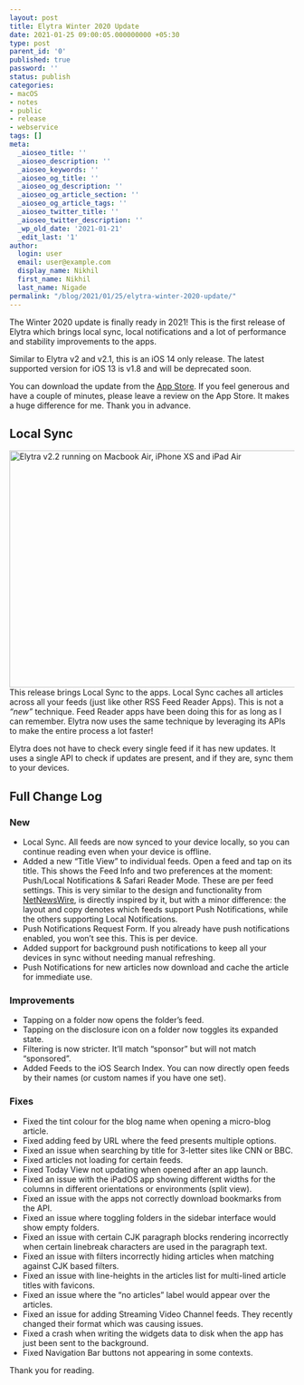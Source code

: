 ```yaml
---
layout: post
title: Elytra Winter 2020 Update
date: 2021-01-25 09:00:05.000000000 +05:30
type: post
parent_id: '0'
published: true
password: ''
status: publish
categories:
- macOS
- notes
- public
- release
- webservice
tags: []
meta:
  _aioseo_title: ''
  _aioseo_description: ''
  _aioseo_keywords: ''
  _aioseo_og_title: ''
  _aioseo_og_description: ''
  _aioseo_og_article_section: ''
  _aioseo_og_article_tags: ''
  _aioseo_twitter_title: ''
  _aioseo_twitter_description: ''
  _wp_old_date: '2021-01-21'
  _edit_last: '1'
author:
  login: user
  email: user@example.com
  display_name: Nikhil
  first_name: Nikhil
  last_name: Nigade
permalink: "/blog/2021/01/25/elytra-winter-2020-update/"
---
```

<p>The Winter 2020 update is finally ready in 2021! This is the first release of Elytra which brings local sync, local notifications and a lot of performance and stability improvements to the apps.</p>
<p>Similar to Elytra v2 and v2.1, this is an iOS 14 only release. The latest supported version for iOS 13 is v1.8 and will be deprecated soon.</p>
<p>You can download the update from the <a href="https://apps.apple.com/us/app/id1433266971">App Store</a>. If you feel generous and have a couple of minutes, please leave a review on the App Store. It makes a huge difference for me. Thank you in advance.</p>
<h2 id="localsync">Local Sync</h2>
<picture><source media="(min-width: 769px)" srcset="https://blog.elytra.app/wp-content/uploads/2021/01/elytra-v2.2.png 1x, https://blog.elytra.app/wp-content/uploads/2021/01/elytra-v2.2@2x.png 2x"><source media="(min-width: 481px) and (max-width: 768px)" srcset="https://blog.elytra.app/wp-content/uploads/2021/01/elytra-v2.2-768w.png 1x, https://blog.elytra.app/wp-content/uploads/2021/01/elytra-v2.2-768w@2x.png 2x"><source media="(max-width: 480px)" srcset="https://blog.elytra.app/wp-content/uploads/2021/01/elytra-v2.2-480w.png 1x, https://blog.elytra.app/wp-content/uploads/2021/01/elytra-v2.2-480w.png 2x"><img src="{{ site.baseurl }}/assets/2021/01/elytra-v2.2.png" alt="Elytra v2.2 running on Macbook Air, iPhone XS and iPad Air" width="890" height="418/" /><br />
</source></source></source></picture>This release brings Local Sync to the apps. Local Sync caches all articles across all your feeds (just like other RSS Feed Reader Apps). This is not a <em>“new”</em> technique. Feed Reader apps have been doing this for as long as I can remember. Elytra now uses the same technique by leveraging its APIs to make the entire process a lot faster!</p>
<p>Elytra does not have to check every single feed if it has new updates. It uses a single API to check if updates are present, and if they are, sync them to your devices.</p>
<h2 id="fullchangelog">Full Change Log</h2>
<h3 id="new">New</h3>
<ul>
<li>Local Sync. All feeds are now synced to your device locally, so you can continue reading even when your device is offline.</li>
<li>Added a new “Title View” to individual feeds. Open a feed and tap on its title. This shows the Feed Info and two preferences at the moment: Push/Local Notifications &amp; Safari Reader Mode. These are per feed settings. This is very similar to the design and functionality from <a href="https://netnewswire.com">NetNewsWire</a>, is directly inspired by it, but with a minor difference: the layout and copy denotes which feeds support Push Notifications, while the others supporting Local Notifications.</li>
<li>Push Notifications Request Form. If you already have push notifications enabled, you won’t see this. This is per device.</li>
<li>Added support for background push notifications to keep all your devices in sync without needing manual refreshing.</li>
<li>Push Notifications for new articles now download and cache the article for immediate use.</li>
</ul>
<h3 id="improvements">Improvements</h3>
<ul>
<li>Tapping on a folder now opens the folder’s feed.</li>
<li>Tapping on the disclosure icon on a folder now toggles its expanded state.</li>
<li>Filtering is now stricter. It’ll match “sponsor” but will not match “sponsored”.</li>
<li>Added Feeds to the iOS Search Index. You can now directly open feeds by their names (or custom names if you have one set).</li>
</ul>
<h3 id="fixes">Fixes</h3>
<ul>
<li>Fixed the tint colour for the blog name when opening a micro-blog article.</li>
<li>Fixed adding feed by URL where the feed presents multiple options.</li>
<li>Fixed an issue when searching by title for 3-letter sites like CNN or BBC.</li>
<li>Fixed articles not loading for certain feeds.</li>
<li>Fixed Today View not updating when opened after an app launch.</li>
<li>Fixed an issue with the iPadOS app showing different widths for the columns in different orientations or environments (split view).</li>
<li>Fixed an issue with the apps not correctly download bookmarks from the API.</li>
<li>Fixed an issue where toggling folders in the sidebar interface would show empty folders.</li>
<li>Fixed an issue with certain CJK paragraph blocks rendering incorrectly when certain linebreak characters are used in the paragraph text.</li>
<li>Fixed an issue with filters incorrectly hiding articles when matching against CJK based filters.</li>
<li>Fixed an issue with line-heights in the articles list for multi-lined article titles with favicons.</li>
<li>Fixed an issue where the “no articles” label would appear over the articles.</li>
<li>Fixed an issue for adding Streaming Video Channel feeds. They recently changed their format which was causing issues.</li>
<li>Fixed a crash when writing the widgets data to disk when the app has just been sent to the background.</li>
<li>Fixed Navigation Bar buttons not appearing in some contexts.</li>
</ul>
<p>Thank you for reading.</p>
